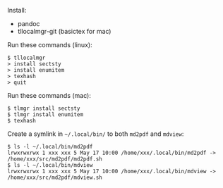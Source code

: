 Install:

* pandoc
* tllocalmgr-git (basictex for mac)

Run these commands (linux):

```
$ tllocalmgr
> install sectsty
> install enumitem
> texhash
> quit
```

Run these commands (mac):

```
$ tlmgr install sectsty
$ tlmgr install enumitem
$ texhash
```

Create a symlink in `~/.local/bin/` to both `md2pdf` and `mdview`:

```
$ ls -l ~/.local/bin/md2pdf 
lrwxrwxrwx 1 xxx xxx 5 May 17 10:00 /home/xxx/.local/bin/md2pdf -> /home/xxx/src/md2pdf/md2pdf.sh
$ ls -l ~/.local/bin/mdview 
lrwxrwxrwx 1 xxx xxx 5 May 17 10:00 /home/xxx/.local/bin/mdview -> /home/xxx/src/md2pdf/mdview.sh
```


